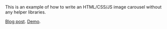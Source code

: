 This is an example of how to write an HTML/CSS/JS image carousel without any helper libraries.

[Blog post][1]. [Demo][2].

[1]: http://blog.motraghi.us/2012/06/a-simple-image-carousel-without-jquery/
[2]: http://sebm.github.com/carousel/

